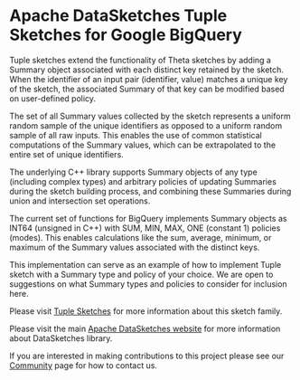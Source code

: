 <!--
    Licensed to the Apache Software Foundation (ASF) under one
    or more contributor license agreements.  See the NOTICE file
    distributed with this work for additional information
    regarding copyright ownership.  The ASF licenses this file
    to you under the Apache License, Version 2.0 (the
    "License"); you may not use this file except in compliance
    with the License.  You may obtain a copy of the License at

      http://www.apache.org/licenses/LICENSE-2.0

    Unless required by applicable law or agreed to in writing,
    software distributed under the License is distributed on an
    "AS IS" BASIS, WITHOUT WARRANTIES OR CONDITIONS OF ANY
    KIND, either express or implied.  See the License for the
    specific language governing permissions and limitations
    under the License.
-->

# Apache DataSketches Tuple Sketches for Google BigQuery

Tuple sketches extend the functionality of Theta sketches by adding a Summary object associated
with each distinct key retained by the sketch. When the identifier of an input pair (identifier, value) matches a unique
key of the sketch, the associated Summary of that key can be modified based on user-defined policy.

The set of all Summary values collected by the sketch represents a uniform random sample of the unique identifiers
as opposed to a uniform random sample of all raw inputs.
This enables the use of common statistical computations of the Summary values, which can be extrapolated to the entire
set of unique identifiers.

The underlying C++ library supports Summary objects of any type (including complex types) and arbitrary policies
of updating Summaries during the sketch building process, and combining these Summaries during union and intersection set operations.

The current set of functions for BigQuery implements Summary objects as INT64 (unsigned in C++) with SUM, MIN, MAX, ONE (constant 1) policies (modes).
This enables calculations like the sum, average, minimum, or maximum of the Summary values associated with the distinct keys.

This implementation can serve as an example of how to implement Tuple sketch with a Summary type and policy of your choice.
We are open to suggestions on what Summary types and policies to consider for inclusion here.

Please visit 
[Tuple Sketches](https://datasketches.apache.org/docs/Tuple/TupleSketches.html) 
for more information about this sketch family.

Please visit the main 
[Apache DataSketches website](https://datasketches.apache.org) 
for more information about DataSketches library.

If you are interested in making contributions to this project please see our 
[Community](https://datasketches.apache.org/docs/Community/) 
page for how to contact us.
